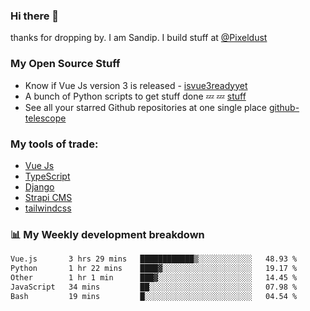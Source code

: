 ### Hi there 👋

thanks for dropping by.
I am Sandip. I build stuff at [@Pixeldust](github.com/pixeldust-in/)

###  **My Open Source Stuff**

 - Know if Vue Js version 3 is released -  [isvue3readyyet](https://github.com/sandiprb/isvue3readyyet)
 - A bunch of Python scripts to get stuff done 💤 💤 [stuff](https://github.com/sandiprb/stuff)
 - See all your starred Github repositories at one single place [github-telescope](https://github.com/sandiprb/github-telescope)



###  **My tools of trade:**
 - [Vue Js](https://github.com/vuejs/vue/)
 - [TypeScript](https://github.com/microsoft/TypeScript)
 - [Django](github.com/django/django)
 - [Strapi CMS](github.com/strapi/strapi)
 - [tailwindcss](https://github.com/tailwindlabs/tailwindcss)


###  📊 **My Weekly development breakdown**
<!--START_SECTION:waka-->

```txt
Vue.js       3 hrs 29 mins   ████████████▒░░░░░░░░░░░░   48.93 %
Python       1 hr 22 mins    ████▓░░░░░░░░░░░░░░░░░░░░   19.17 %
Other        1 hr 1 min      ███▓░░░░░░░░░░░░░░░░░░░░░   14.45 %
JavaScript   34 mins         ██░░░░░░░░░░░░░░░░░░░░░░░   07.98 %
Bash         19 mins         █░░░░░░░░░░░░░░░░░░░░░░░░   04.54 %
```

<!--END_SECTION:waka-->

